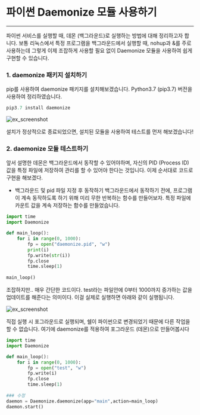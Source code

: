 파이썬 Daemonize 모듈 사용하기
============   
* * *  

파이썬 서비스를 실행할 때, 데몬 (백그라운드)로 실행하는 방법에 대해 정리하고자 합니다. 보통 리눅스에서 특정 프로그램을 백그라운드에서 실행할 때, nohup과 &를 주로 사용하는데 그렇게 이제 조잡하게 사용할 필요 없이 Daemonize 모듈을 사용하여 쉽게 구현할 수 있습니다.

### 1. daemonize 패키지 설치하기
pip를 사용하여 daemonize 패키지를 설치해보겠습니다. Python3.7 (pip3.7) 버전을 사용하여 정리하였습니다.

``` python
pip3.7 install daemonize
```
![ex_screenshot](./assets//pip3.7_daemonize.gif)

설치가 정상적으로 종료되었으면, 설치된 모듈을 사용하여 테스트를 먼저 해보겠습니다!   


### 2. daemonize 모듈 테스트하기
앞서 설명한 데몬은 백그라운드에서 동작할 수 있어야하며, 자신의 PID (Process ID) 값을 특정 파일에 저장하여 관리를 할 수 있어야 한다는 것입니다. 이제 순서대로 코드로 구현을 해보겠다.

- 백그라운드 및 pid 파일 지정 후 동작하기
백그라운드에서 동작하기 전에, 프로그램이 계속 동작하도록 하기 위해 미리 무한 반복하는 함수를 만들어보자. 특정 파일에 카운트 값을 계속 저장하는 함수를 만들었습니다.

``` python
import time
import Daemonize

def main_loop():
	for i in range(0, 1000):
		fp = open("daemonize.pid", "w")
		print(i)
		fp.write(str(i))
		fp.close
		time.sleep(1)
        
main_loop()
```

조잡하지만.. 매우 간단한 코드이다. test라는 파일안에 0부터 1000까지 증가하는 값을 업데이트를 해준다는 의미이다. 이걸 실제로 실행하면 아래와 같이 실행됩니다.

![ex_screenshot](./assets//daemonize_non_module_test.gif)

직접 실행 시 포그라운드로 실행되며, 쉘이 파이썬으로 변경되었기 때문에 다른 작업을 할 수 없습니다. 여기에 daemonize를 적용하여 포그라운드 (데몬)으로 만들어봅시다


``` python
import time
import Daemonize

def main_loop():
	for i in range(0, 1000):
		fp = open("test", "w")
		fp.write(i)
		fp.close
		time.sleep(1)
       
### 수정
daemon = Daemonize.daemonize(app="main",action=main_loop)
daemon.start()

```